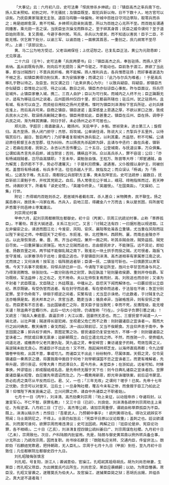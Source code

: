 <!-- { "loadSidebar": true } -->
        「大事记」云：六月初八日，史可法奏「悍民惨杀乡绅疏」曰：『镇臣高杰之率兵南下也，扬人实未预知。初到之时，不无骚扰；及镇臣既至，取犯兵斩以徇，日不下数十人，地方官可以谅矣。乃抚臣黄家瑞漫无主张、道臣马鸣騄一味偏徇，听城中百姓日守河边草际，取零兵而杀之；用是结衅愈深，竟不可解。乡绅郑元勋亲到高营，所以为百姓之心无所不至。而百姓反谓通同播害，乘元勋一言之误，当抚臣坐次操戈而群杀之，至于碎其身首；抚臣之威令谓何？至于道臣始则乖张、复又畏缩，今避于泰州矣。骂兵、杀兵以为爱民，而不知适以害民！臣于二臣，不能无憾。伏乞敕下处分，以谕三军、以谕百姓；一面察其首恶，一重创之，庶几纲常不至尽坏』。上谕：『该部议处』。
        黄、马二公为地方受过，父老诣阙保任；上优诏恕之。已复乱臣正法，黄公为元勋恳卹；尤见厚道。
        二十六日（壬午），史可法奏「兵民两便书」曰：『镇臣高杰之兵，奉旨驻扬，而扬人坚不肯纳。盖从前既有仇隙，则向后不无提防；虽严令驱之，不能动也。臣前急于渡江，原欲了当此事，即当讨贼西行；不意兵民扞格，竟不能解。扬人惟利兵去，各兵惟愿驻扬；而好事者遂造为不根之言。如镇臣黄得功到仪真，本为安插家眷；而谓之曰：『此乃与尔兵为难者』！于是高兵移扎于野以待之。及臣至。则又谓之曰：『此来非真心为尔』！以致兵疑臣、将疑臣，即镇臣杰亦似疑臣；臣惟处之以坦、待之以诚。数日之间，镇臣杰亦似谅臣心事矣。昨与臣面议，将兵尽驻城外，止镇臣家眷入城，携二、三百人自护；臣以为可行矣。而城内之人终不允；臣正踌蹰无计，适有为移驻瓜州之说者。瓜州距扬州仅四十里，即江都县所辖也；驻瓜州，犹之驻扬州。且有城、有水可以自卫，而资给日用较之扬州尤便焉。惟时为镇臣刘泽清标下官兵所驻，必刘兵移住淮上，而后高兵可来。臣商之镇臣，镇臣遂诺；盖深感皇上恩遇之厚，不欲以家口之故，致成兵民水火之形、耽误练兵剿贼之事也。镇臣用意如此，臣甚重之。镇臣在瓜州、臣在扬，调停于兵民之间，渐为释其猜嫌，同归于好，未必扬州之必不可居也』。
        郑元勋，字超宗；南直歙县人，籍扬州。天启甲子，乡魁。崇祯癸未，进士第三人；旋假归。高杰至扬，扬人闭门拒守；杰怒，将攻城。公单骑往谒，陈说大义；杰掣兵于五里外，以待犒赏后行。越日，暂启两门；乃好事者复取城外游兵翦之，以利其橐。杰益怒，积不可解。公请迎原任蓟督王永吉至郡，往为纠纷。杰以扬民先杀起衅为辞，且请与中丞约：曲在兵者，镇斩之；若曲在民者，抚斩之。永吉以杰言传覆公。二十五日，公登城南，与抚道议事，万众俱集。公谓如高杰言先杀启衅，诚当禁惩；否则，搆祸且不测。众以高兵杀人，罪不容逭；公曰：『亦有杨诚戕贼者，岂尽由高镇耶』？言未毕，渠魁张自强、王柱万、陈尝等大呼：『郑宦通贼，曲为解宽；吾侪若不下手，势必尽遭屠灭』！于是利刃攒集，遂遇害。义仆殷报以身护主，同被创死。盖营将有杨诚者，标兵多不法，往往杀越人于货，故指及之；而众误认「杨诚」为「扬城」，公遂及于难。先五日，南都授公兵部职方主事，竟未及拜官云。史可法疏参；越数日，抚臣斩前三渠魁于市，并杖其党毙之。自后，扬人常夜见公于城上，峨冠、绯袍指挥而过，若天神然。诗画妙天下，所着有「读史论赞」、「英雄令终录」、「英雄恨」、「左国类函」、「文娱初、二集」行世。
        附记：杰得城内百姓则杀之，若居城外者截右耳，杀人甚众；米物腾贵，民不聊生。扬之属邑泰兴，故抚朱一冯家在焉。杰兵入，启地三层，得藏金八十万而去；朱以是贫困，将所居宅庐悉鬻于同邑绅士李寓庸云。
        刘宗周论时事
        甲申六月，起刘宗周都察院左都御史。初十日（丙寅），宗周三抗疏论时事，止称「草莽孤臣」，不署衔。首言大铖进退，关系江左兴亡。又言：『讨贼之法有四：一曰据形胜以规进取。江左非偏安之业，请进而图江北；今淮安、凤阳、安庆、襄阳等处虽各立重镇，尤当重在凤阳而驻以陛下亲征之师。中都固天下之枢也，东扼淮、徐，北控豫州，西顾荆、襄，而南去金陵亦不远。以此渐恢渐进，秦、晋、燕、齐当必响应。兼开一面之网，听其杀贼自效，贼势益孤、贼党日尽矣。一曰重屏藩以资弹压。地方之见贼而逃也，总由督抚非才，不能弹压。远不具论，即如淮、扬数百里之间，两节钺不能御乱贼之南下，致淮北一块土拱手而授之贼。尤可恨者，路振飞坐守淮城，以家眷浮舟于远地；是倡之逃也。于是镇臣刘泽清、高杰遂相率有家属寄江南之说，尤而效之；又何诛焉！按军法：临阵脱逃者斩；臣谓一抚、二镇皆可斩也。一曰慎爵赏以肃军情。今天下兵事不竞极矣，将悍兵骄已非一日。今请陛下亲征所至，亟问士卒甘苦而身与共之，乃得渐资腾饱、徐张挞伐。一面分别各帅之封赏，孰应孰滥？轻则量收侯爵、重则并夺伯爵。军功既核，军法益伸；左之右之，无不用命。夫以左帅恢复焉而封，高、刘败逃也而亦封；又谁为不封者？武臣既滥，文臣随之；外廷既滥，中璫从之。臣恐天下闻而解体也。一曰覈旧官以立臣纪。燕京既破，有受伪官而逃者、有在封守而逃者、有在使命而逃者，于法皆在不赦；急宜分别定罪。至于伪命南下，徘徊于顺逆之间者，实繁有徒；尤当显示诛绝。行此数者，于讨贼复仇之法亦略俱是矣。若夫邦本之计，贪官当逮、酷吏当诛；循良卓异，当破格旌异，则有安抚之使在。而臣更有不忍言者，当此国破君亡之际，普天臣子皆当致死；幸而不死，反膺陞级，能无增天谴！除滥典不宜概行外，此后一切大小铨除，仍请暂称「行在」，少存臣子负罪引慝之诚』！又疏言：『贼兵入秦逾晋，直逼京师；大江以南，固晏然无恙也。而二、三督抚曾不闻遣一人一骑北进，以壮声援；贼遂得长驱犯阙，坐视君父危亡而不之救：则封疆诸臣之宜诛者一。既而大行之凶问确矣，敷天痛愤；奋戈而起，决一战以赎前愆，又当不俟朝食。方且仰声息于南中，争言固圉之事；卸兵权于阃外，首图定策之功。督抚诸臣仍复安坐地方，不移一步：则封疆诸臣之宜诛者二。然犹或曰事无禀承；迨新朝既立，自应立遣北伐之师。不然，而亟驰一介，使赍蜡丸间道北进，或檄燕中父老共激仇耻，哭九庙之灵，奉安梓宫；兼访诸皇子的耗，苟效包胥之义，虽逆贼未始无良心。而诸臣计不出此也！又不然，亟起闽帅郑芝龙，以海师直捣燕都；令九边督镇卷甲衔枚，出其不意，事或可几。而诸臣又不出此！纷纷制作，尽属体面。天假之灵，仅令吴镇诸臣一奏燕京之捷，将置我南中面目于何地？则举朝谋国不忠之宜诛者三。而更有难解者，先帝升遐，颁行丧诏，何等大典！而迟滞日久，距今月余，未至臣乡；在浙如此，远省可知。时移事换，舛谬错出；即成服祗成名邑，是先帝终无服于天下也：则今日典礼诸臣之宜诛者四。至罪废诸臣量从昭雪，自应援先帝遗诏而及之。乃一概竟用新恩，即光帝诛璫铁案，前后诏书蒙混，势必彪虎之类尽从平反而后已。君、父，一也；「三年无改」之谓何？嗟乎！已矣。先帝十七年之忧勤，念念可以对皇天、泣后土；一旦身殉社稷，罹古今未有之惨，而食报于臣工乃如此之薄！仰惟陛下再发哀痛之诏、立兴问罪之师，请自中外诸臣之不职者始』。
        七月十一日（丙午），刘泽清、高杰劾奏刘宗周：『劝上亲征，以动摇帝祚；夺诸将封，以激变军心。不仁不智，获罪名教』！又三十日（已卯），刘良佐、刘泽清各疏参刘宗周劝主上亲征，为有逆谋。八月初二日（丁已），高杰等公疏，请加宗周重僇，谓疏自称草莽孤臣为不臣。既上，泽清以稿示杰；杰惊曰：『吾辈武人，乃预朝中事乎』！疏列黄得功名，得功又疏辨实不预闻；马士英阴尼之，不得上。士英仍拟旨云：『宪臣平日原以议论取重』；盖刺之也。廷议欲谴高、刘而莫可谁何，欲罪宗周而难违清议；史可法因疏，两解之曰：『廷臣论是非、宪臣论功罪，各不相碍』。二十日（乙亥），刘泽清复捏四镇公疏纠姜曰广、刘宗周谋危社稷。九月初十日（乙未），宗周致仕。次日，户科陆朗内批留用。先是，陆朗与御史黄耳鼎以例外转兵备佥事，计无所出；乃疏攻宗周，因而复职。尚书徐石麒言：『朗赃私应劣转、交通内臣，传留非法』。朗即劾『石麒结党欺君，把持朝政，无人臣礼』。宗周于七月十九日（甲辰）到任，至九月初十日致任；凡任都察院左都御史四十九日。
        刘孔昭陵侮张慎言
        刘孔昭，号复阳，浙江人；袭诚意伯，官操江。孔昭弒其祖母胡氏。胡为刘尚忠继妻，生莱臣；而孔昭父荩臣，为出婢莫氏巧云所生。刘尚忠没，莱臣应袭嫡嗣；以幼，为荩臣僭袭。荩臣没，孔昭又冒袭之，遂赠莫氏为伯夫人。及官操江，遂捕莱臣毙之狱；恶胡氏出揭，并缢杀之。真大逆不道者哉！
